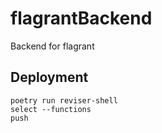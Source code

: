 # flagrantBackend
Backend for flagrant

## Deployment

```
poetry run reviser-shell
select --functions
push
```